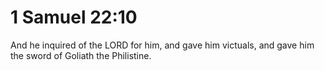 # 1 Samuel 22:10

And he inquired of the LORD for him, and gave him victuals, and gave him the sword of Goliath the Philistine.